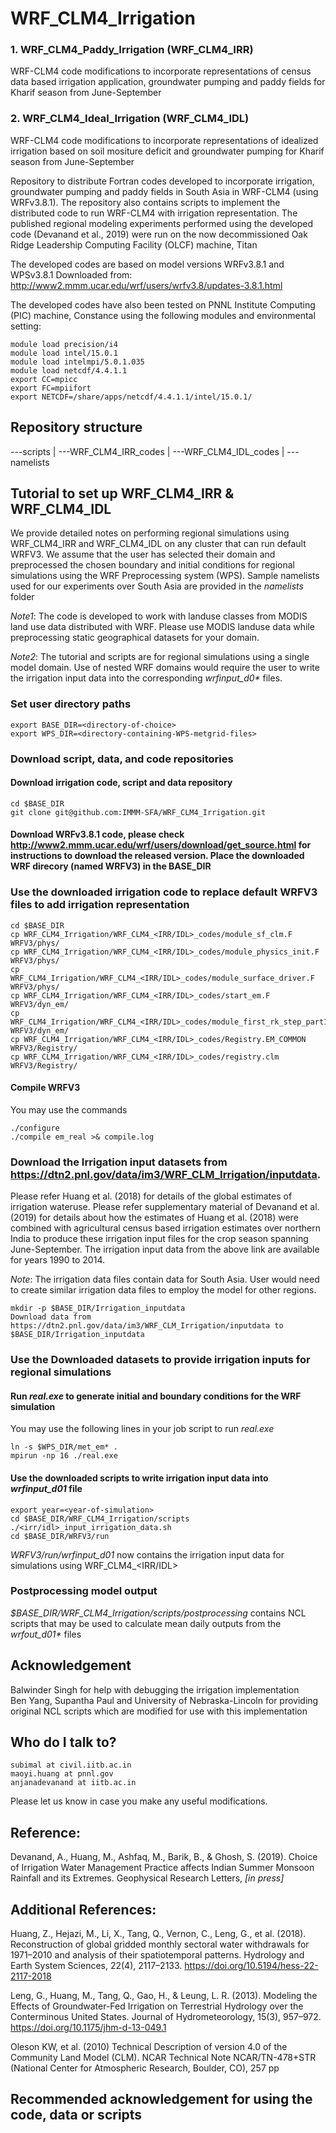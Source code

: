 # WRF_CLM4_Irrigation
### 1. WRF_CLM4_Paddy_Irrigation (WRF_CLM4_IRR)
WRF-CLM4 code modifications to incorporate representations of census data based irrigation application, groundwater pumping and paddy fields for Kharif season from June-September
### 2. WRF_CLM4_Ideal_Irrigation (WRF_CLM4_IDL)
WRF-CLM4 code modifications to incorporate representations of idealized irrigation based on soil mositure deficit and groundwater pumping for Kharif season from June-September


Repository to distribute Fortran codes developed to incorporate irrigation, groundwater pumping and paddy fields in South Asia in WRF-CLM4 (using WRFv3.8.1). The repository also contains scripts to implement the distributed code to run WRF-CLM4 with irrigation representation. The published regional modeling experiments performed using the developed code (Devanand et al., 2019) were run on the now decommissioned Oak Ridge Leadership Computing Facility (OLCF) machine, Titan

The developed codes are based on model versions WRFv3.8.1 and WPSv3.8.1
Downloaded from: http://www2.mmm.ucar.edu/wrf/users/wrfv3.8/updates-3.8.1.html

The developed codes have also been tested on PNNL Institute Computing (PIC) machine, Constance using the following modules and environmental setting:
```
module load precision/i4
module load intel/15.0.1
module load intelmpi/5.0.1.035
module load netcdf/4.4.1.1
export CC=mpicc
export FC=mpiifort
export NETCDF=/share/apps/netcdf/4.4.1.1/intel/15.0.1/
```

## Repository structure

---scripts | ---WRF_CLM4_IRR_codes | ---WRF_CLM4_IDL_codes | ---namelists

## Tutorial to set up WRF_CLM4_IRR & WRF_CLM4_IDL
We provide detailed notes on performing regional simulations using WRF_CLM4_IRR and WRF_CLM4_IDL on any cluster that can run default WRFV3. We assume that the user has selected their domain and preprocessed the chosen boundary and initial conditions for regional simulations using the WRF Preprocessing system (WPS). Sample namelists used for our experiments over South Asia are provided in the _namelists_ folder

_Note1_: The code is developed to work with landuse classes from MODIS land use data distributed with WRF. Please use MODIS landuse data while preprocessing static geographical datasets for your domain.

_Note2_: The tutorial and scripts are for regional simulations using a single model domain. Use of nested WRF domains would require the user to write the irrigation input data into the corresponding _wrfinput_d0*_ files.

### Set user directory paths
```
export BASE_DIR=<directory-of-choice>
export WPS_DIR=<directory-containing-WPS-metgrid-files>
```
### Download script, data, and code repositories
#### Download irrigation code, script and data repository
```
cd $BASE_DIR
git clone git@github.com:IMMM-SFA/WRF_CLM4_Irrigation.git
```
#### Download WRFv3.8.1 code, please check http://www2.mmm.ucar.edu/wrf/users/download/get_source.html for instructions to download the released version. Place the downloaded WRF direcory (named WRFV3) in the BASE_DIR

### Use the downloaded irrigation code to replace default WRFV3 files to add irrigation representation
```
cd $BASE_DIR
cp WRF_CLM4_Irrigation/WRF_CLM4_<IRR/IDL>_codes/module_sf_clm.F WRFV3/phys/
cp WRF_CLM4_Irrigation/WRF_CLM4_<IRR/IDL>_codes/module_physics_init.F WRFV3/phys/
cp WRF_CLM4_Irrigation/WRF_CLM4_<IRR/IDL>_codes/module_surface_driver.F WRFV3/phys/
cp WRF_CLM4_Irrigation/WRF_CLM4_<IRR/IDL>_codes/start_em.F WRFV3/dyn_em/
cp WRF_CLM4_Irrigation/WRF_CLM4_<IRR/IDL>_codes/module_first_rk_step_part1.F WRFV3/dyn_em/
cp WRF_CLM4_Irrigation/WRF_CLM4_<IRR/IDL>_codes/Registry.EM_COMMON WRFV3/Registry/
cp WRF_CLM4_Irrigation/WRF_CLM4_<IRR/IDL>_codes/registry.clm WRFV3/Registry/
```
#### Compile WRFV3
You may use the commands
```
./configure
./compile em_real >& compile.log
```
### Download the Irrigation input datasets from https://dtn2.pnl.gov/data/im3/WRF_CLM_Irrigation/inputdata.  
Please refer Huang et al. (2018) for details of the global estimates of irrigation wateruse. Please refer supplementary material of Devanand et al. (2019) for details about how the estimates of Huang et al. (2018) were combined with agricultural census based irrigation estimates over northern India to produce these irrigation input files for the crop season spanning June-September. The irrigation input data from the above link are available for years 1990 to 2014.

_Note_: The irrigation data files contain data for South Asia. User would need to create similar irrigation data files to employ the model for other regions.
```
mkdir -p $BASE_DIR/Irrigation_inputdata
Download data from https://dtn2.pnl.gov/data/im3/WRF_CLM_Irrigation/inputdata to $BASE_DIR/Irrigation_inputdata
```
### Use the Downloaded datasets to provide irrigation inputs for regional simulations
#### Run _real.exe_ to generate initial and boundary conditions for the WRF simulation
You may use the following lines in your job script to run _real.exe_
```
ln -s $WPS_DIR/met_em* .
mpirun -np 16 ./real.exe
```
#### Use the downloaded scripts to write irrigation input data into _wrfinput_d01_ file
```
export year=<year-of-simulation>
cd $BASE_DIR/WRF_CLM4_Irrigation/scripts
./<irr/idl>_input_irrigation_data.sh
cd $BASE_DIR/WRFV3/run
```
_WRFV3/run/wrfinput_d01_ now contains the irrigation input data for simulations using WRF_CLM4_<IRR/IDL>

### Postprocessing model output
_$BASE_DIR/WRF_CLM4_Irrigation/scripts/postprocessing_ contains NCL scripts that may be used to calculate mean daily outputs from the _wrfout_d01*_ files

## Acknowledgement
Balwinder Singh for help with debugging the irrigation implementation  
Ben Yang, Supantha Paul and University of Nebraska-Lincoln for providing original NCL scripts which are modified for use with this implementation 

## Who do I talk to?
    subimal at civil.iitb.ac.in
    maoyi.huang at pnnl.gov
    anjanadevanand at iitb.ac.in
    
Please let us know in case you make any useful modifications.

## Reference:
Devanand, A., Huang, M., Ashfaq, M., Barik, B., & Ghosh, S. (2019). Choice of Irrigation Water Management Practice affects Indian Summer Monsoon Rainfall and its Extremes. Geophysical Research Letters, _[in press]_
## Additional References:
Huang, Z., Hejazi, M., Li, X., Tang, Q., Vernon, C., Leng, G., et al. (2018). Reconstruction of global gridded monthly sectoral water withdrawals for 1971–2010 and analysis of their spatiotemporal patterns. Hydrology and Earth System Sciences, 22(4), 2117–2133. https://doi.org/10.5194/hess-22-2117-2018

Leng, G., Huang, M., Tang, Q., Gao, H., & Leung, L. R. (2013). Modeling the Effects of Groundwater-Fed Irrigation on Terrestrial Hydrology over the Conterminous United States. Journal of Hydrometeorology, 15(3), 957–972. https://doi.org/10.1175/jhm-d-13-049.1

Oleson KW, et al. (2010) Technical Description of version 4.0 of the Community Land Model (CLM). NCAR Technical Note NCAR/TN-478+STR (National Center for Atmospheric Research, Boulder, CO), 257 pp

## Recommended acknowledgement for using the code, data or scripts


